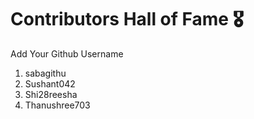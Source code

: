 # Contributors Hall of Fame 🎖
Add Your Github Username

1. sabagithu
2. Sushant042
3. Shi28reesha
4. Thanushree703









